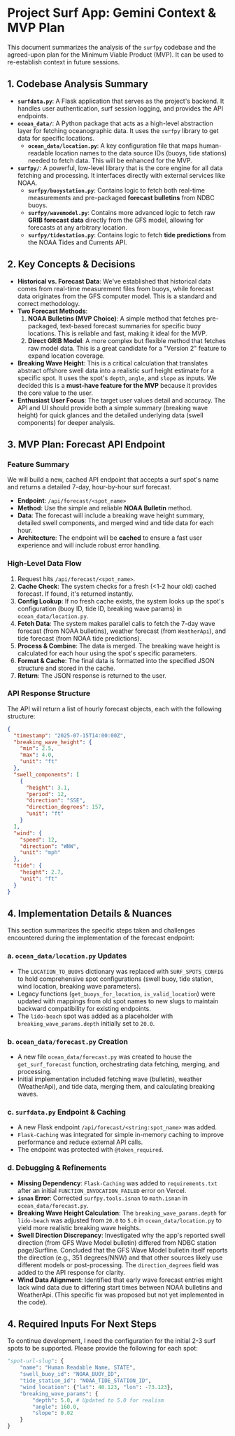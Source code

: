 # Project Surf App: Gemini Context & MVP Plan

This document summarizes the analysis of the `surfpy` codebase and the agreed-upon plan for the Minimum Viable Product (MVP). It can be used to re-establish context in future sessions.

## 1. Codebase Analysis Summary

- **`surfdata.py`**: A Flask application that serves as the project's backend. It handles user authentication, surf session logging, and provides the API endpoints.
- **`ocean_data/`**: A Python package that acts as a high-level abstraction layer for fetching oceanographic data. It uses the `surfpy` library to get data for specific locations.
  - **`ocean_data/location.py`**: A key configuration file that maps human-readable location names to the data source IDs (buoys, tide stations) needed to fetch data. This will be enhanced for the MVP.
- **`surfpy/`**: A powerful, low-level library that is the core engine for all data fetching and processing. It interfaces directly with external services like NOAA.
  - **`surfpy/buoystation.py`**: Contains logic to fetch both real-time measurements and pre-packaged **forecast bulletins** from NDBC buoys.
  - **`surfpy/wavemodel.py`**: Contains more advanced logic to fetch raw **GRIB forecast data** directly from the GFS model, allowing for forecasts at any arbitrary location.
  - **`surfpy/tidestation.py`**: Contains logic to fetch **tide predictions** from the NOAA Tides and Currents API.

## 2. Key Concepts & Decisions

- **Historical vs. Forecast Data**: We've established that historical data comes from real-time measurement files from buoys, while forecast data originates from the GFS computer model. This is a standard and correct methodology.
- **Two Forecast Methods**:
  1.  **NOAA Bulletins (MVP Choice)**: A simple method that fetches pre-packaged, text-based forecast summaries for specific buoy locations. This is reliable and fast, making it ideal for the MVP.
  2.  **Direct GRIB Model**: A more complex but flexible method that fetches raw model data. This is a great candidate for a "Version 2" feature to expand location coverage.
- **Breaking Wave Height**: This is a critical calculation that translates abstract offshore swell data into a realistic surf height estimate for a specific spot. It uses the spot's `depth`, `angle`, and `slope` as inputs. We decided this is a **must-have feature for the MVP** because it provides the core value to the user.
- **Enthusiast User Focus**: The target user values detail and accuracy. The API and UI should provide both a simple summary (breaking wave height) for quick glances and the detailed underlying data (swell components) for deeper analysis.

## 3. MVP Plan: Forecast API Endpoint

### Feature Summary
We will build a new, cached API endpoint that accepts a surf spot's name and returns a detailed 7-day, hour-by-hour surf forecast.

- **Endpoint**: `/api/forecast/<spot_name>`
- **Method**: Use the simple and reliable **NOAA Bulletin** method.
- **Data**: The forecast will include a breaking wave height summary, detailed swell components, and merged wind and tide data for each hour.
- **Architecture**: The endpoint will be **cached** to ensure a fast user experience and will include robust error handling.

### High-Level Data Flow
1.  Request hits `/api/forecast/<spot_name>`.
2.  **Cache Check**: The system checks for a fresh (<1-2 hour old) cached forecast. If found, it's returned instantly.
3.  **Config Lookup**: If no fresh cache exists, the system looks up the spot's configuration (buoy ID, tide ID, breaking wave params) in `ocean_data/location.py`.
4.  **Fetch Data**: The system makes parallel calls to fetch the 7-day wave forecast (from NOAA bulletins), weather forecast (from `WeatherApi`), and tide forecast (from NOAA tide predictions).
5.  **Process & Combine**: The data is merged. The breaking wave height is calculated for each hour using the spot's specific parameters.
6.  **Format & Cache**: The final data is formatted into the specified JSON structure and stored in the cache.
7.  **Return**: The JSON response is returned to the user.

### API Response Structure
The API will return a list of hourly forecast objects, each with the following structure:
```json
{
  "timestamp": "2025-07-15T14:00:00Z",
  "breaking_wave_height": {
    "min": 2.5,
    "max": 4.0,
    "unit": "ft"
  },
  "swell_components": [
    {
      "height": 3.1,
      "period": 12,
      "direction": "SSE",
      "direction_degrees": 157,
      "unit": "ft"
    }
  ],
  "wind": {
    "speed": 12,
    "direction": "WNW",
    "unit": "mph"
  },
  "tide": {
    "height": 2.7,
    "unit": "ft"
  }
}
```

## 4. Implementation Details & Nuances

This section summarizes the specific steps taken and challenges encountered during the implementation of the forecast endpoint:

### a. `ocean_data/location.py` Updates
- The `LOCATION_TO_BUOYS` dictionary was replaced with `SURF_SPOTS_CONFIG` to hold comprehensive spot configurations (swell buoy, tide station, wind location, breaking wave parameters).
- Legacy functions (`get_buoys_for_location`, `is_valid_location`) were updated with mappings from old spot names to new slugs to maintain backward compatibility for existing endpoints.
- The `lido-beach` spot was added as a placeholder with `breaking_wave_params.depth` initially set to `20.0`.

### b. `ocean_data/forecast.py` Creation
- A new file `ocean_data/forecast.py` was created to house the `get_surf_forecast` function, orchestrating data fetching, merging, and processing.
- Initial implementation included fetching wave (bulletin), weather (WeatherApi), and tide data, merging them, and calculating breaking waves.

### c. `surfdata.py` Endpoint & Caching
- A new Flask endpoint `/api/forecast/<string:spot_name>` was added.
- `Flask-Caching` was integrated for simple in-memory caching to improve performance and reduce external API calls.
- The endpoint was protected with `@token_required`.

### d. Debugging & Refinements
- **Missing Dependency**: `Flask-Caching` was added to `requirements.txt` after an initial `FUNCTION_INVOCATION_FAILED` error on Vercel.
- **`isnan` Error**: Corrected `surfpy.tools.isnan` to `math.isnan` in `ocean_data/forecast.py`.
- **Breaking Wave Height Calculation**: The `breaking_wave_params.depth` for `lido-beach` was adjusted from `20.0` to `5.0` in `ocean_data/location.py` to yield more realistic breaking wave heights.
- **Swell Direction Discrepancy**: Investigated why the app's reported swell direction (from GFS Wave Model bulletin) differed from NDBC station page/Surfline. Concluded that the GFS Wave Model bulletin itself reports the direction (e.g., 351 degrees/NNW) and that other sources likely use different models or post-processing. The `direction_degrees` field was added to the API response for clarity.
- **Wind Data Alignment**: Identified that early wave forecast entries might lack wind data due to differing start times between NOAA bulletins and WeatherApi. (This specific fix was proposed but not yet implemented in the code).

## 4. Required Inputs For Next Steps

To continue development, I need the configuration for the initial 2-3 surf spots to be supported. Please provide the following for each spot:

```python
"spot-url-slug": {
    "name": "Human Readable Name, STATE",
    "swell_buoy_id": "NOAA_BUOY_ID",
    "tide_station_id": "NOAA_TIDE_STATION_ID",
    "wind_location": {"lat": 40.123, "lon": -73.123},
    "breaking_wave_params": {
        "depth": 5.0, # Updated to 5.0 for realism
        "angle": 160.0,
        "slope": 0.02
    }
}
```